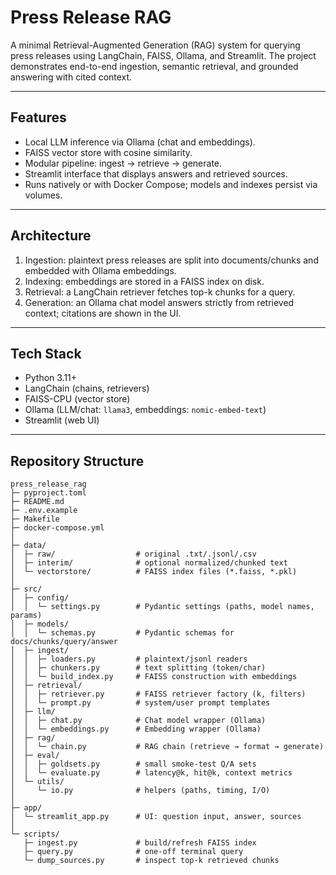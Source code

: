 # Press Release RAG

A minimal Retrieval-Augmented Generation (RAG) system for querying press releases using LangChain, FAISS, Ollama, and Streamlit. The project demonstrates end-to-end ingestion, semantic retrieval, and grounded answering with cited context.

---

## Features

- Local LLM inference via Ollama (chat and embeddings).
- FAISS vector store with cosine similarity.
- Modular pipeline: ingest → retrieve → generate.
- Streamlit interface that displays answers and retrieved sources.
- Runs natively or with Docker Compose; models and indexes persist via volumes.

---

## Architecture

1. Ingestion: plaintext press releases are split into documents/chunks and embedded with Ollama embeddings.
2. Indexing: embeddings are stored in a FAISS index on disk.
3. Retrieval: a LangChain retriever fetches top-k chunks for a query.
4. Generation: an Ollama chat model answers strictly from retrieved context; citations are shown in the UI.

---

## Tech Stack

- Python 3.11+  
- LangChain (chains, retrievers)  
- FAISS-CPU (vector store)  
- Ollama (LLM/chat: `llama3`, embeddings: `nomic-embed-text`)  
- Streamlit (web UI)

---

## Repository Structure

```text
press_release_rag
├─ pyproject.toml
├─ README.md
├─ .env.example
├─ Makefile
├─ docker-compose.yml
│
├─ data/
│  ├─ raw/                  # original .txt/.jsonl/.csv
│  ├─ interim/              # optional normalized/chunked text
│  └─ vectorstore/          # FAISS index files (*.faiss, *.pkl)
│
├─ src/
│  ├─ config/
│  │  └─ settings.py        # Pydantic settings (paths, model names, params)
│  ├─ models/
│  │  └─ schemas.py         # Pydantic schemas for docs/chunks/query/answer
│  ├─ ingest/
│  │  ├─ loaders.py         # plaintext/jsonl readers
│  │  ├─ chunkers.py        # text splitting (token/char)
│  │  └─ build_index.py     # FAISS construction with embeddings
│  ├─ retrieval/
│  │  ├─ retriever.py       # FAISS retriever factory (k, filters)
│  │  └─ prompt.py          # system/user prompt templates
│  ├─ llm/
│  │  ├─ chat.py            # Chat model wrapper (Ollama)
│  │  └─ embeddings.py      # Embedding wrapper (Ollama)
│  ├─ rag/
│  │  └─ chain.py           # RAG chain (retrieve → format → generate)
│  ├─ eval/
│  │  ├─ goldsets.py        # small smoke-test Q/A sets
│  │  └─ evaluate.py        # latency@k, hit@k, context metrics
│  └─ utils/
│     └─ io.py              # helpers (paths, timing, I/O)
│
├─ app/
│  └─ streamlit_app.py      # UI: question input, answer, sources
│
└─ scripts/
   ├─ ingest.py             # build/refresh FAISS index
   ├─ query.py              # one-off terminal query
   └─ dump_sources.py       # inspect top-k retrieved chunks
